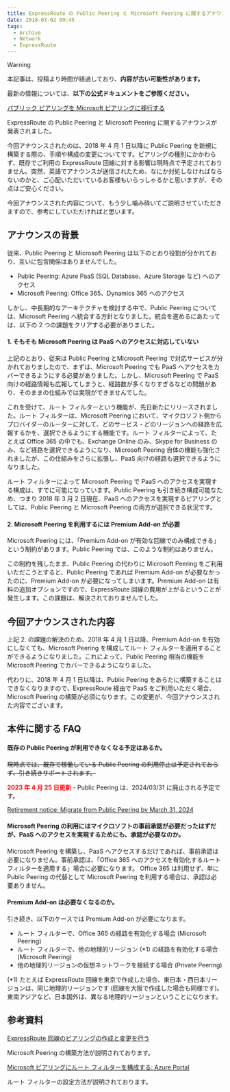 ```yaml
---
title: ExpressRoute の Public Peering と Microsoft Peering に関するアナウンス
date: 2018-03-02 09:45
tags:
  - Archive
  - Network
  - ExpressRoute
---
```


> [!WARNING]
> 本記事は、投稿より時間が経過しており、<strong>内容が古い可能性があります。</strong>
>
> 最新の情報については、<strong>以下の公式ドキュメントをご参照ください。</strong>
>
> [パブリック ピアリングを Microsoft ピアリングに移行する](https://learn.microsoft.com/ja-jp/azure/expressroute/how-to-move-peering)


ExpressRoute の Public Peering と Microsoft Peering に関するアナウンスが発表されました。

今回アナウンスされたのは、2018 年 4 月 1 日以降に Public Peering を新規に構築する際の、手順や構成の変更についてです。ピアリングの種別にかかわらず、既存でご利用の ExpressRoute 回線に対する影響は現時点で予定されておりません。突然、英語でアナウンスが送信されたため、なにか対処しなければならないのかと、ご心配いただいているお客様もいらっしゃるかと思いますが、その点はご安心ください。

今回アナウンスされた内容について、もう少し噛み砕いてご説明させていただきますので、参考にしていただければと思います。

<!-- more -->

## アナウンスの背景

従来、Public Peering と Microsoft Peering は以下のとおり役割が分かれており、互いに包含関係はありませんでした。

- Public Peering: Azure PaaS (SQL Database、Azure Storage など) へのアクセス
- Microsoft Peering: Office 365、Dynamics 365 へのアクセス

しかし、中長期的なアーキテクチャを検討する中で、Public Peering については、Microsoft Peering へ統合する方針となりました。統合を進めるにあたっては、以下の 2 つの課題をクリアする必要がありました。

#### 1. そもそも Microsoft Peering は PaaS へのアクセスに対応していない

上記のとおり、従来は Public Peering とMicrosoft Peering で対応サービスが分かれておりましたので、まずは、Microsoft Peering でも PaaS へアクセスをカバーできるようにする必要がありました。しかし、Microsoft Peering で PaaS 向けの経路情報も広報してしまうと、経路数が多くなりすぎるなどの問題があり、そのままの仕組みでは実現ができませんでした。

これを受けて、ルート フィルターという機能が、先日新たにリリースされました。ルート フィルターは、Microsoft Peering において、マイクロソフト側からプロバイダーのルーターに対して、どのサービス・どのリージョンへの経路を広報するかを、選択できるようにする機能です。ルート フィルターによって、たとえば Office 365 の中でも、Exchange Online のみ、Skype for Business のみ、など経路を選択できるようになり、Microsoft Peering 自体の機能も強化されましたが、この仕組みをさらに拡張し、PaaS 向けの経路も選択できるようになりました。

ルート フィルターによって Microsoft Peering で PaaS へのアクセスを実現する構成は、すでに可能になっています。Public Peering も引き続き構成可能なため、つまり 2018 年 3 月 2 日現在、PaaS へのアクセスを実現するピアリングとしては、Public Peering と Microsoft Peering の両方が選択できる状況です。

#### 2. Microsoft Peering を利用するには Premium Add-on が必要

Microsoft Peering には、「Premium Add-on が有効な回線でのみ構成できる」という制約があります。Public Peering では、このような制約はありません。

この制約を残したまま、Public Peering の代わりに Microsoft Peering をご利用いただこうとすると、Public Peering であれば Premium Add-on が必要なかったのに、Premium Add-on が必要になってしまいます。Premium Add-on は有料の追加オプションですので、ExpressRoute 回線の費用が上がるということが発生します。この課題は、解決されておりませんでした。

## 今回アナウンスされた内容

上記 2. の課題の解決のため、2018 年 4 月 1 日以降、Premium Add-on を有効にしなくても、Microsoft Peering を構成してルート フィルターを適用することができるようになりました。これによって、Public Peering 相当の機能を Microsoft Peering でカバーできるようになりました。

代わりに、2018 年 4 月 1 日以降は、Public Peering をあらたに構築することはできなくなりますので、ExpressRoute 経由で PaaS をご利用いただく場合、Microsoft Peering の構築が必須になります。この変更が、今回アナウンスされた内容でございます。

## 本件に関する FAQ

#### 既存の Public Peering が利用できなくなる予定はあるか。

~~現時点では、既存で稼働している Public Peering の利用停止は予定されておらず、引き続きサポートされます。~~

<strong><span style="color: red; ">2023 年 4 月 25 日更新</span></strong> - Public Peering は、2024/03/31 に廃止される予定です。

[Retirement notice: Migrate from Public Peering by March 31, 2024](https://azure.microsoft.com/ja-jp/updates/retirement-notice-migrate-from-public-peering-by-march-31-2024/)

#### Microsoft Peering の利用にはマイクロソフトの事前承認が必要だったはずだが、PaaS へのアクセスを実現するためにも、承認が必要なのか。

Microsoft Peering を構築し、PaaS へアクセスするだけであれば、事前承認は必要になりません。事前承認は、「Office 365 へのアクセスを有効化するルート フィルターを適用する」場合に必要になります。
Office 365 は利用せず、単に Public Peering の代替として Microsoft Peering を利用する場合は、承認は必要ありません。

#### Premium Add-on は必要なくなるのか。

引き続き、以下のケースでは Premium Add-on が必要になります。

- ルート フィルターで、Office 365 の経路を有効化する場合 (Microsoft Peering)
- ルート フィルターで、他の地理的リージョン (*1) の経路を有効化する場合 (Microsoft Peering)
- 他の地理的リージョンの仮想ネットワークを接続する場合 (Private Peering)

(*1) たとえば ExpressRoute 回線を東京で作成した場合、東日本・西日本リージョンは、同じ地理的リージョンです (回線を大阪で作成した場合も同様です)。東南アジアなど、日本国外は、異なる地理的リージョンということになります。

## 参考資料

[ExpressRoute 回線のピアリングの作成と変更を行う](https://docs.microsoft.com/ja-jp/azure/expressroute/expressroute-howto-routing-portal-resource-manager#msft)

Microsoft Peering の構築方法が説明されております。

[Microsoft ピアリングにルート フィルターを構成する: Azure Portal](https://docs.microsoft.com/ja-jp/azure/expressroute/how-to-routefilter-powershell)

ルート フィルターの設定方法が説明されております。
